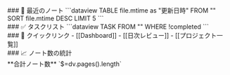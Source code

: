 <div class="dashboard-container">

<div class="clock-widget">
  <div class="time"></div>
  <div class="date"></div>
</div>

<div class="dashboard-grid">

<div class="widget-card">
### 📝 最近のノート
```dataview
TABLE file.mtime as "更新日時"
FROM ""
SORT file.mtime DESC
LIMIT 5
```
</div>

<div class="widget-card">
### ✅ タスクリスト
```dataview
TASK
FROM ""
WHERE !completed
```
</div>

<div class="widget-card">
### 🚀 クイックリンク
- [[Dashboard]]
- [[日次レビュー]]
- [[プロジェクト一覧]]
</div>

<div class="widget-card">
### 📈 ノート数の統計
<div class="stat-card">
**合計ノート数**
`$=dv.pages().length`
</div>
</div>

</div>

</div>